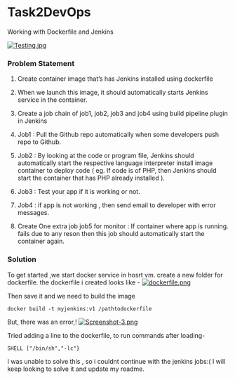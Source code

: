 # Task2DevOps
Working with Dockerfile and Jenkins

[![Testing.jpg](https://i.postimg.cc/NMByqr08/Taliger.jpg)](https://postimg.cc/cKk1fCw6)

### Problem Statement
1.	Create container image that’s has Jenkins installed  using dockerfile 

2.	When we launch this image, it should automatically starts Jenkins service in the container.

3.	Create a job chain of job1, job2, job3 and  job4 using build pipeline plugin in Jenkins 

4.	 Job1 : Pull  the Github repo automatically when some developers push repo to Github.

5.	 Job2 : By looking at the code or program file, Jenkins should automatically start the respective language interpreter install image container to deploy code ( eg. If code is of  PHP, then Jenkins should start the container that has PHP already installed ).

6.	Job3 : Test your app if it  is working or not.

7.	Job4 : if app is not working , then send email to developer with error messages.

8.	Create One extra job job5 for monitor : If container where app is running. fails due to any reson then this job should automatically  start the container again.

### Solution

To get started ,we start docker service in hosrt vm.
create a new folder for dockerfile.
the dockerfile i created looks like -
[![dockerfile.png](https://i.postimg.cc/QMPkdZY5/Screenshot-2.png)](https://postimg.cc/PLW8S9jr)

Then save it and we need to build the image
   ```
   docker build -t myjenkins:v1 /pathtodockerfile

   ```
But, there was an error,!
[![Screenshot-3.png](https://i.postimg.cc/WzcG06v1/Screenshot-3.png)](https://postimg.cc/1nMVQFXk)

Tried adding a line to the dockerfile, to run commands after loading-
   ```
   SHELL ["/bin/sh","-lc"}

   ```


I was unable to solve this , so i couldnt continue with the jenkins jobs:( I will keep looking to solve it and update my readme.
